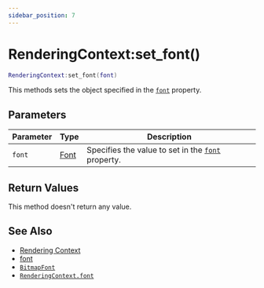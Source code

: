 ```yaml
---
sidebar_position: 7
---
```


# RenderingContext:set_font()
```lua
RenderingContext:set_font(font)
```
This methods sets the object specified in the [`font`](/libs/graphics/RenderingContext/RenderingContext_font) property.

## Parameters
|Parameter|Type|Description|
|-|-|-|
|`font`|[Font](/guide/graphics#font)|Specifies the value to set in the [`font`](/libs/graphics/RenderingContext/RenderingContext_font) property.

## Return Values
This method doesn't return any value.

## See Also
- [Rendering Context](/guide/graphics#rendering-context)
- [font](/guide/graphics#font)
- [`BitmapFont`](/libs/graphics/BitmapFont)
- [`RenderingContext.font`](/libs/graphics/RenderingContext/RenderingContext_font)
